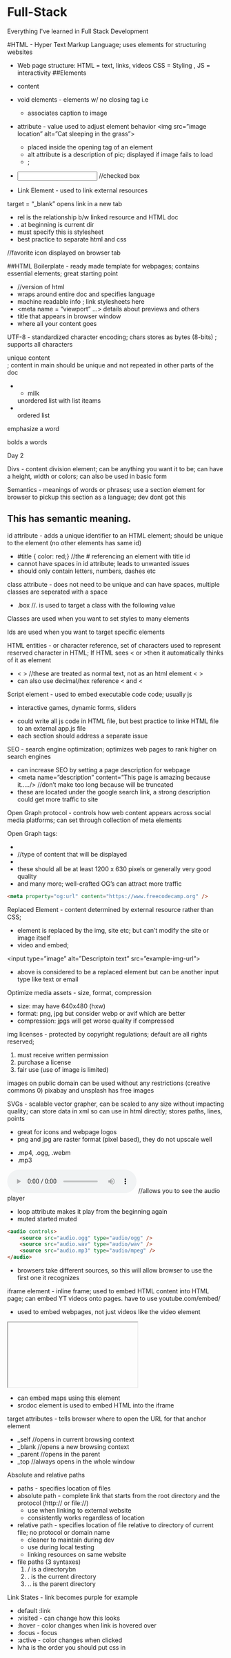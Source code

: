 # Full-Stack
 Everything I've learned in Full Stack Development

#HTML - Hyper Text Markup Language; uses elements for structuring websites
* Web page structure: HTML = text, links, videos CSS = Styling , JS = interactivity
##Elements 
* <p> content </p>
* void elements - elements w/ no closing tag i.e <img>
    - <figure> <figcaption></figcaption> </figure> associates caption to image
* attribute - value used to adjust element behavior <img src=”image location” alt=”Cat sleeping in the grass”>
    - placed inside the opening tag of an element
    - alt attribute is a description of pic; displayed if image fails to load
    - <div id=”root”></div> ; <element attrbute = “value”>
* <input type=”checkbox” checked/> //checked box

* Link Element - used to link external resources

<link rel=”stylesheet” href=”./styles.css” />

target = “_blank” opens link in a new tab

- rel is the relationship b/w linked resource and HTML doc
- . at beginning is current dir
- must specify this is stylesheet
- best practice to separate html and css

<link rel=”icon” href=”favicon.ico” /> //favorite icon displayed on browser tab

##HTML Boilerplate - ready made template for webpages; contains essential elements; great starting point 

- <!DOCTYPE html> //version of html
- <html lang=”en”> wraps around entire doc and specifies language
- <head> </head> machine readable info ; link stylesheets here
- <meta name = “viewport” …> details about previews and others
- <title> </title> title that appears in browser window
- <body> </body> where all your content goes

UTF-8 - standardized character encoding; chars stores as bytes (8-bits) ; supports all characters <meta charset=”UTF-8” /> 

<main> unique content </main>; content in main should be unique and not repeated in other parts of the doc

- <ul> <li> milk </li> </ul> unordered list with list iteams
- <ol> </ol> ordered list

<em></em> emphasize a word

<strong></strong> bolds a words

Day 2

Divs - content division element; can be anything you want it to be; can have a height, width or colors; can also be used in basic form

Semantics - meanings of words or phrases; use a section element for browser to pickup this section as a language; dev dont got this

<section>

<h1>This has semantic meaning. </h1>

</section>

id attribute - adds a unique identifier to an HTML element; should be unique to the element (no other elements has same id)

- #title { color: red;} //the # referencing an element with title id
- cannot have spaces in id attribute; leads to unwanted issues
- should only contain letters, numbers, dashes etc

class attribute - does not need to be unique and can have spaces, multiple classes are seperated with a space

- .box //. is used to target a class with the following value

Classes are used when you want to set styles to many elements

Ids are used when you want to target specific elements

HTML entities - or character reference, set of characters used to represent reserved character in HTML; If HTML sees < or >then it automatically thinks of it as element

- &lt; &gt; //these are treated as normal text, not as an html element < >
- can also use decimal/hex reference &#60; and &#x3c;

Script element - used to embed executable code code; usually js

- interactive games, dynamic forms, sliders

<script src=”path-to-js-file.js”>

</script>

- could write all js code in HTML file, but best practice to linke HTML file to an external app.js file
- each section should address a separate issue

SEO - search engine optimization; optimizes web pages to rank higher on search engines

- can increase SEO by setting a page description for webpage
- <meta name=”description” content=”This page is amazing because it…../> //don’t make too long because will be truncated
- these are located under the google search link, a strong description could get more traffic to site

Open Graph protocol - controls how web content appears across social media platforms; can set through collection of meta elements

Open Graph tags:

- <meta content=”example.com” property=”og:title”>
- <meta property=”og:type” content=”website”> //type of content that will be displayed
- <meta content=”img_link” property=”og:image”>
- these should all be at least 1200 x 630 pixels or generally very good quality
- and many more; well-crafted OG’s can attract more traffic

```html
<meta property="og:url" content="https://www.freecodecamp.org" />
```

Replaced Element - content determined by external resource rather than CSS; 

- element is replaced by the img, site etc; but can’t modify the site or image itself
- video and embed;

<input type=”image” alt=”Descriptoin text” src=”example-img-url”>

- above is considered to be a replaced element but can be another input type like text or email

Optimize media assets - size, format, compression

- size: may have 640x480 (hxw)
- format: png, jpg but consider webp or avif which are better
- compression: jpgs will get worse quality if compressed

img licenses - protected by copyright regulations; default are all rights reserved;

1. must receive written permission
2. purchase a license
3. fair use (use of image is limited) 

images on public domain can be used without any restrictions (creative commons 0) pixabay and unsplash has free images

SVGs - scalable vector grapher, can be scaled to any size without impacting quality; can store data in xml so can use in html directly; stores paths, lines, points

- great for icons and webpage logos
- png and jpg are raster format (pixel based), they do not upscale well

<audio> and <video> allow adding video and sound to element

- .mp4, .ogg, .webm
- .mp3

<audio src=”dasf.mp3” controls></audio> //allows you to see the audio player

- loop attribute makes it play from the beginning again
- muted started muted

```html
<audio controls>
	<source src="audio.ogg" type="audio/ogg" />
	<source src="audio.wav" type="audio/wav" />
	<source src="audio.mp3" type="audio/mpeg" />
</audio>
```

- browsers take different sources, so this will allow browser to use the first one it recognizes

iframe element - inline frame; used to embed HTML content into HTML page; can embed YT videos onto pages. have to use youtube.com/embed/

- used to embed webpages, not just videos like the video element

<iframe

src=”video-url” //url of page

width=”width-value” //width

height=”height-value”

allowfullscreen //allows user to display iframe in fullscreen

></iframe>

- can embed maps using this element
- srcdoc element is used to embed HTML into the iframe

target attributes - tells browser where to open the URL for that anchor element 

- _self //opens in current browsing context
- _blank //opens a new browsing context
- _parent //opens in the parent
- _top //always opens in the whole window

Absolute and relative paths

- paths - specifies location of files
- absolute path - complete link that starts from the root directory and the protocol (http:// or file://)
    - use when linking to external website
    - consistently works regardless of location
- relative path - specifies location of file relative to directory of current file; no protocol or domain name
    - cleaner to maintain during dev
    - use during local testing
    - linking resources on same website
- file paths (3 syntaxes)
    1. / is a directorybn
    2. . is the current directory
    3. .. is the parent directory

Link States - link becomes purple for example

- default :link
- :visited - can change how this looks
- :hover - color changes when link is hovered over
- :focus - focus
- :active - color changes when clicked
- lvha is the order you should put css in